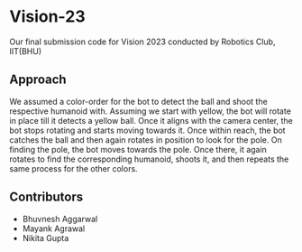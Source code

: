 # Vision-23
Our final submission code for Vision 2023 conducted by Robotics Club, IIT(BHU)

## Approach
We assumed a color-order for the bot to detect the ball and shoot the respective humanoid with. Assuming we start with yellow, the bot will rotate in place till it detects a yellow ball. Once it aligns with the camera center, the bot stops rotating and starts moving towards it. Once within reach, the bot catches the ball and then again rotates in position to look for the pole. On finding the pole, the bot moves towards the pole. Once there, it again rotates to find the corresponding humanoid, shoots it, and then repeats the same process for the other colors.

## Contributors
- Bhuvnesh Aggarwal
- Mayank Agrawal
- Nikita Gupta
